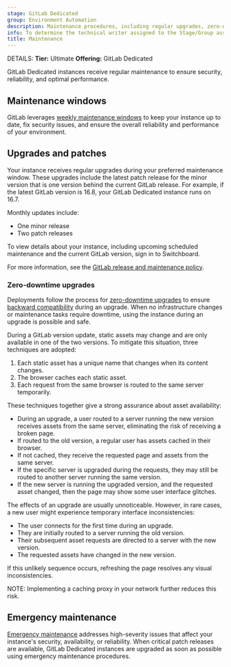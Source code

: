 ```yaml
---
stage: GitLab Dedicated
group: Environment Automation
description: Maintenance procedures, including regular upgrades, zero-downtime deployments, and emergency maintenance protocols.
info: To determine the technical writer assigned to the Stage/Group associated with this page, see https://handbook.gitlab.com/handbook/product/ux/technical-writing/#assignments
title: Maintenance
---
```


DETAILS:
**Tier:** Ultimate
**Offering:** GitLab Dedicated

GitLab Dedicated instances receive regular maintenance to ensure security, reliability, and optimal performance.

## Maintenance windows

GitLab leverages [weekly maintenance windows](../../administration/dedicated/maintenance.md#maintenance-windows) to keep your instance up to date, fix security issues, and ensure the overall reliability and performance of your environment.

## Upgrades and patches

Your instance receives regular upgrades during your preferred maintenance window. These upgrades include the latest patch release for the minor version that is one version behind the current GitLab release. For example, if the latest GitLab version is 16.8, your GitLab Dedicated instance runs on 16.7.

Monthly updates include:

- One minor release
- Two patch releases

To view details about your instance, including upcoming scheduled maintenance and the current GitLab version, sign in to Switchboard.

For more information, see the [GitLab release and maintenance policy](../../policy/maintenance.md).

### Zero-downtime upgrades

Deployments follow the process for [zero-downtime upgrades](../../update/zero_downtime.md) to ensure [backward compatibility](../../development/multi_version_compatibility.md) during an upgrade. When no infrastructure changes or maintenance tasks require downtime, using the instance during an upgrade is possible and safe.

During a GitLab version update, static assets may change and are only available in one of the two versions. To mitigate this situation, three techniques are adopted:

1. Each static asset has a unique name that changes when its content changes.
1. The browser caches each static asset.
1. Each request from the same browser is routed to the same server temporarily.

These techniques together give a strong assurance about asset availability:

- During an upgrade, a user routed to a server running the new version receives assets from the same server, eliminating the risk of receiving a broken page.
- If routed to the old version, a regular user has assets cached in their browser.
- If not cached, they receive the requested page and assets from the same server.
- If the specific server is upgraded during the requests, they may still be routed to another server running the same version.
- If the new server is running the upgraded version, and the requested asset changed, then the page may show some user interface glitches.

The effects of an upgrade are usually unnoticeable. However, in rare cases, a new user might experience temporary interface inconsistencies:

- The user connects for the first time during an upgrade.
- They are initially routed to a server running the old version.
- Their subsequent asset requests are directed to a server with the new version.
- The requested assets have changed in the new version.

If this unlikely sequence occurs, refreshing the page resolves any visual inconsistencies.

NOTE:
Implementing a caching proxy in your network further reduces this risk.

## Emergency maintenance

[Emergency maintenance](../../administration/dedicated/maintenance.md#emergency-maintenance) addresses high-severity issues that affect your instance's security, availability, or reliability. When critical patch releases are available, GitLab Dedicated instances are upgraded as soon as possible using emergency maintenance procedures.
